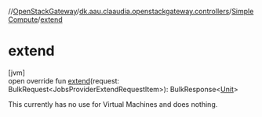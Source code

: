 //[OpenStackGateway](../../../index.md)/[dk.aau.claaudia.openstackgateway.controllers](../index.md)/[SimpleCompute](index.md)/[extend](extend.md)

# extend

[jvm]\
open override fun [extend](extend.md)(request: BulkRequest&lt;JobsProviderExtendRequestItem&gt;): BulkResponse&lt;[Unit](https://kotlinlang.org/api/latest/jvm/stdlib/kotlin/-unit/index.html)&gt;

This currently has no use for Virtual Machines and does nothing.

